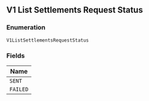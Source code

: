 ## V1 List Settlements Request Status

### Enumeration

`V1ListSettlementsRequestStatus`

### Fields

| Name |
|  --- |
| `SENT` |
| `FAILED` |

